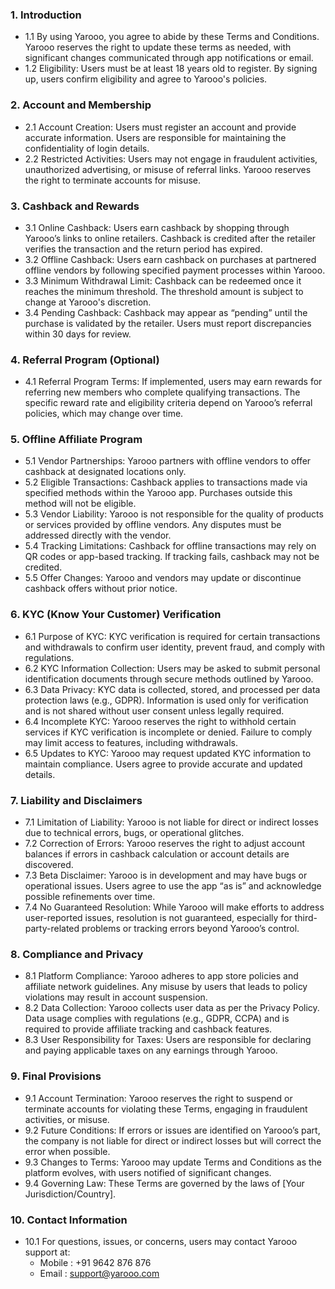### **1\. Introduction**

- 1.1 By using Yarooo, you agree to abide by these Terms and Conditions. Yarooo reserves the right to update these terms as needed, with significant changes communicated through app notifications or email.
- 1.2 Eligibility: Users must be at least 18 years old to register. By signing up, users confirm eligibility and agree to Yarooo's policies.

### **2\. Account and Membership**

- 2.1 Account Creation: Users must register an account and provide accurate information. Users are responsible for maintaining the confidentiality of login details.
- 2.2 Restricted Activities: Users may not engage in fraudulent activities, unauthorized advertising, or misuse of referral links. Yarooo reserves the right to terminate accounts for misuse.

### **3\. Cashback and Rewards**

- 3.1 Online Cashback: Users earn cashback by shopping through Yarooo’s links to online retailers. Cashback is credited after the retailer verifies the transaction and the return period has expired.
- 3.2 Offline Cashback: Users earn cashback on purchases at partnered offline vendors by following specified payment processes within Yarooo.
- 3.3 Minimum Withdrawal Limit: Cashback can be redeemed once it reaches the minimum threshold. The threshold amount is subject to change at Yarooo's discretion.
- 3.4 Pending Cashback: Cashback may appear as “pending” until the purchase is validated by the retailer. Users must report discrepancies within 30 days for review.

### **4\. Referral Program (Optional)**

- 4.1 Referral Program Terms: If implemented, users may earn rewards for referring new members who complete qualifying transactions. The specific reward rate and eligibility criteria depend on Yarooo’s referral policies, which may change over time.

### **5\. Offline Affiliate Program**

- 5.1 Vendor Partnerships: Yarooo partners with offline vendors to offer cashback at designated locations only.
- 5.2 Eligible Transactions: Cashback applies to transactions made via specified methods within the Yarooo app. Purchases outside this method will not be eligible.
- 5.3 Vendor Liability: Yarooo is not responsible for the quality of products or services provided by offline vendors. Any disputes must be addressed directly with the vendor.
- 5.4 Tracking Limitations: Cashback for offline transactions may rely on QR codes or app-based tracking. If tracking fails, cashback may not be credited.
- 5.5 Offer Changes: Yarooo and vendors may update or discontinue cashback offers without prior notice.

### **6\. KYC (Know Your Customer) Verification**

- 6.1 Purpose of KYC: KYC verification is required for certain transactions and withdrawals to confirm user identity, prevent fraud, and comply with regulations.
- 6.2 KYC Information Collection: Users may be asked to submit personal identification documents through secure methods outlined by Yarooo.
- 6.3 Data Privacy: KYC data is collected, stored, and processed per data protection laws (e.g., GDPR). Information is used only for verification and is not shared without user consent unless legally required.
- 6.4 Incomplete KYC: Yarooo reserves the right to withhold certain services if KYC verification is incomplete or denied. Failure to comply may limit access to features, including withdrawals.
- 6.5 Updates to KYC: Yarooo may request updated KYC information to maintain compliance. Users agree to provide accurate and updated details.

### **7\. Liability and Disclaimers**

- 7.1 Limitation of Liability: Yarooo is not liable for direct or indirect losses due to technical errors, bugs, or operational glitches.
- 7.2 Correction of Errors: Yarooo reserves the right to adjust account balances if errors in cashback calculation or account details are discovered.
- 7.3 Beta Disclaimer: Yarooo is in development and may have bugs or operational issues. Users agree to use the app “as is” and acknowledge possible refinements over time.
- 7.4 No Guaranteed Resolution: While Yarooo will make efforts to address user-reported issues, resolution is not guaranteed, especially for third-party-related problems or tracking errors beyond Yarooo’s control.

### **8\. Compliance and Privacy**

- 8.1 Platform Compliance: Yarooo adheres to app store policies and affiliate network guidelines. Any misuse by users that leads to policy violations may result in account suspension.
- 8.2 Data Collection: Yarooo collects user data as per the Privacy Policy. Data usage complies with regulations (e.g., GDPR, CCPA) and is required to provide affiliate tracking and cashback features.
- 8.3 User Responsibility for Taxes: Users are responsible for declaring and paying applicable taxes on any earnings through Yarooo.

### **9\. Final Provisions**

- 9.1 Account Termination: Yarooo reserves the right to suspend or terminate accounts for violating these Terms, engaging in fraudulent activities, or misuse.
- 9.2 Future Conditions: If errors or issues are identified on Yarooo’s part, the company is not liable for direct or indirect losses but will correct the error when possible.
- 9.3 Changes to Terms: Yarooo may update Terms and Conditions as the platform evolves, with users notified of significant changes.
- 9.4 Governing Law: These Terms are governed by the laws of \[Your Jurisdiction/Country\].

### **10\. Contact Information**

- 10.1 For questions, issues, or concerns, users may contact Yarooo support at:
  - Mobile : +91 9642 876 876
  - Email : <support@yarooo.com>
